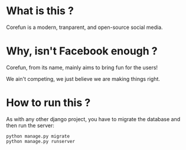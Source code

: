 # What is this ?
Corefun is a modern, tranparent, and open-source social media.

# Why, isn't Facebook enough ?
Corefun, from its name, mainly aims to bring fun for the users!

We ain't competing, we just believe we are making things right.

# How to run this ?

As with any other django project, you have to migrate the database and then run the server:

```
python manage.py migrate
python manage.py runserver
```
